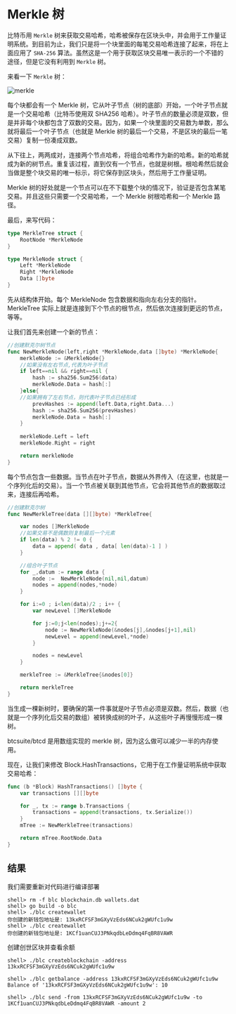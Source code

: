 # Merkle 树

比特币用 `Merkle` 树来获取交易哈希，哈希被保存在区块头中，并会用于工作量证明系统。到目前为止，我们只是将一个块里面的每笔交易哈希连接了起来，将在上面应用了 `SHA-256` 算法。虽然这是一个用于获取区块交易唯一表示的一个不错的途径，但是它没有利用到 `Merkle` 树。

来看一下 `Merkle` 树：

![merkle](https://camo.githubusercontent.com/5f3421cbc4fe301e575a66e16e9d65f381ed31aa/687474703a2f2f75706c6f61642d696d616765732e6a69616e7368752e696f2f75706c6f61645f696d616765732f3132373331332d396337303864336333643661313963322e706e673f696d6167654d6f6772322f6175746f2d6f7269656e742f7374726970253743696d61676556696577322f322f772f31323430)


每个块都会有一个 Merkle 树，它从叶子节点（树的底部）开始，一个叶子节点就是一个交易哈希（比特币使用双 SHA256 哈希）。叶子节点的数量必须是双数，但是并非每个块都包含了双数的交易。因为，如果一个块里面的交易数为单数，那么就将最后一个叶子节点（也就是 Merkle 树的最后一个交易，不是区块的最后一笔交易）复制一份凑成双数。

从下往上，两两成对，连接两个节点哈希，将组合哈希作为新的哈希。新的哈希就成为新的树节点。重复该过程，直到仅有一个节点，也就是树根。根哈希然后就会当做是整个块交易的唯一标示，将它保存到区块头，然后用于工作量证明。

Merkle 树的好处就是一个节点可以在不下载整个块的情况下，验证是否包含某笔交易。并且这些只需要一个交易哈希，一个 Merkle 树根哈希和一个 Merkle 路径。

最后，来写代码：

```go
type MerkleTree struct {
	RootNode *MerkleNode
}

type MerkleNode struct {
	Left *MerkleNode
	Right *MerkleNode
	Data []byte
}
```

先从结构体开始。每个 MerkleNode 包含数据和指向左右分支的指针。MerkleTree 实际上就是连接到下个节点的根节点，然后依次连接到更远的节点，等等。

让我们首先来创建一个新的节点：

```go
//创建默克尔树节点
func NewMerkleNode(left,right *MerkleNode,data []byte) *MerkleNode{
	merkleNode := &MerkleNode{}
	//如果没有左右节点,代表为叶子节点
	if left==nil && right==nil {
		hash := sha256.Sum256(data)
		merkleNode.Data = hash[:]
	}else{
	//如果拥有了左右节点，则代表叶子节点已经形成
		prevHashes := append(left.Data,right.Data...)
		hash := sha256.Sum256(prevHashes)
		merkleNode.Data = hash[:]
	}
	
	merkleNode.Left = left 
	merkleNode.Right = right

	return merkleNode
}
```

每个节点包含一些数据。当节点在叶子节点，数据从外界传入（在这里，也就是一个序列化后的交易）。当一个节点被关联到其他节点，它会将其他节点的数据取过来，连接后再哈希。

```go
//创建默克尔树
func NewMerkleTree(data [][]byte) *MerkleTree{

	var nodes []MerkleNode
	//如果交易不是偶数则复制最后一个元素
	if len(data) % 2 != 0 {
		data = append( data , data[ len(data)-1 ] )
	}

	//组合叶子节点
	for _,datum := range data {
		node :=  NewMerkleNode(nil,nil,datum)
		nodes = append(nodes,*node)
	}

	for i:=0 ; i<len(data)/2 ; i++ {
		var newLevel []MerkleNode

		for j:=0;j<len(nodes);j+=2{
			node := NewMerkleNode(&nodes[j],&nodes[j+1],nil)
			newLevel = append(newLevel,*node)
		}

		nodes = newLevel
	}

	merkleTree := &MerkleTree{&nodes[0]}

	return merkleTree
}
```

当生成一棵新树时，要确保的第一件事就是叶子节点必须是双数。然后，数据（也就是一个序列化后交易的数组）被转换成树的叶子，从这些叶子再慢慢形成一棵树。

btcsuite/btcd 是用数组实现的 merkle 树，因为这么做可以减少一半的内存使用。

现在，让我们来修改 Block.HashTransactions，它用于在工作量证明系统中获取交易哈希：


```go
func (b *Block) HashTransactions() []byte {
	var transactions [][]byte

	for _, tx := range b.Transactions {
		transactions = append(transactions, tx.Serialize())
	}
	mTree := NewMerkleTree(transactions)

	return mTree.RootNode.Data
}
```


## 结果

我们需要重新对代码进行编译部署

```
shell> rm -f blc blockchain.db wallets.dat
shell> go build -o blc
shell> ./blc createwallet
你创建的新钱包地址是: 13kxRCFSF3mGXyVzEds6NCuk2gWUfc1u9w
shell> ./blc createwallet
你创建的新钱包地址是: 1KCf1uanCUJ3PNkqdbLeDdmq4FqBR8VAWR
```

创建创世区块并查看余额

```
shell> ./blc createblockchain -address 13kxRCFSF3mGXyVzEds6NCuk2gWUfc1u9w

shell> ./blc getbalance -address 13kxRCFSF3mGXyVzEds6NCuk2gWUfc1u9w
Balance of '13kxRCFSF3mGXyVzEds6NCuk2gWUfc1u9w': 10

shell> ./blc send -from 13kxRCFSF3mGXyVzEds6NCuk2gWUfc1u9w -to 1KCf1uanCUJ3PNkqdbLeDdmq4FqBR8VAWR -amount 2
```